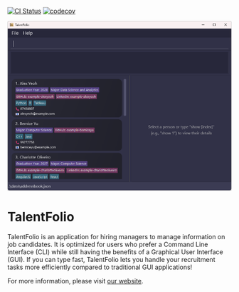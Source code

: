 [![CI Status](https://github.com/se-edu/addressbook-level3/workflows/Java%20CI/badge.svg)](https://github.com/se-edu/addressbook-level3/actions) [![codecov](https://codecov.io/gh/AY2425S2-CS2103T-T10-1/tp/graph/badge.svg?token=2YT4L6W43U)](https://codecov.io/gh/AY2425S2-CS2103T-T10-1/tp)

![Ui](docs/images/Ui.png)

# TalentFolio

TalentFolio is an application for hiring managers to manage information on job candidates. It is optimized for users who prefer a Command Line Interface (CLI) while still having the benefits of a Graphical User Interface (GUI). If you can type fast, TalentFolio lets you handle your recruitment tasks more efficiently compared to traditional GUI applications!

For more information, please visit [our website](https://ay2425s2-cs2103t-t10-1.github.io/tp/).
